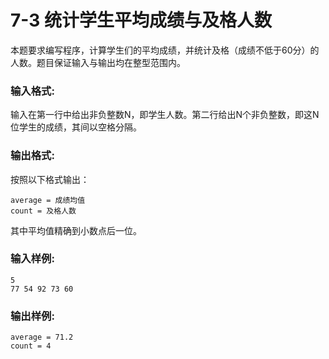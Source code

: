 # 7-3 统计学生平均成绩与及格人数
本题要求编写程序，计算学生们的平均成绩，并统计及格（成绩不低于60分）的人数。题目保证输入与输出均在整型范围内。

### 输入格式:

输入在第一行中给出非负整数N，即学生人数。第二行给出N个非负整数，即这N位学生的成绩，其间以空格分隔。

### 输出格式:

按照以下格式输出：

    
    
    average = 成绩均值
    count = 及格人数
    

其中平均值精确到小数点后一位。

### 输入样例:

    
    
    5
    77 54 92 73 60
    

### 输出样例:

    
    
    average = 71.2
    count = 4
    

